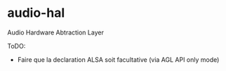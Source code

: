 # audio-hal
Audio Hardware Abtraction Layer

ToDO:

 * Faire que la declaration ALSA soit facultative (via AGL API only mode)
